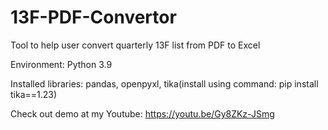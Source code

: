# 13F-PDF-Convertor
Tool to help user convert quarterly 13F list from PDF to Excel 

Environment: Python 3.9

Installed libraries: pandas, openpyxl, tika(install using command: pip install tika==1.23)
  
Check out demo at my Youtube: https://youtu.be/Gy8ZKz-JSmg
